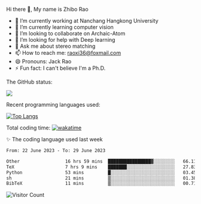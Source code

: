 Hi there 👋, My name is Zhibo Rao
- 🔭 I’m currently working at Nanchang Hangkong University
- 🌱 I’m currently learning computer vision
- 👯 I’m looking to collaborate on Archaic-Atom
- 🤔 I’m looking for help with Deep learning
- 💬 Ask me about stereo matching
- 📫 How to reach me: raoxi36@foxmail.com
- 😄 Pronouns: Jack Rao
- ⚡ Fun fact: I can't believe I'm a Ph.D.

The GitHub status:

![](https://github-readme-stats.vercel.app/api?username=ZhiboRao)

Recent programming languages used:

[![Top Langs](https://github-readme-stats.vercel.app/api/top-langs/?username=ZhiboRao&layout=compact)](https://github.com/anuraghazra/github-readme-stats)

Total coding time: [![wakatime](https://wakatime.com/badge/user/51ec5ec7-4742-4243-9eea-732ade32c0b7.svg)](https://wakatime.com/@51ec5ec7-4742-4243-9eea-732ade32c0b7)

✨ The coding language used last week 
<!--START_SECTION:waka-->

```txt
From: 22 June 2023 - To: 29 June 2023

Other                 16 hrs 59 mins  ████████████████▓░░░░░░░░   66.11 %
TeX                   7 hrs 9 mins    ███████░░░░░░░░░░░░░░░░░░   27.83 %
Python                53 mins         █░░░░░░░░░░░░░░░░░░░░░░░░   03.45 %
sh                    21 mins         ▒░░░░░░░░░░░░░░░░░░░░░░░░   01.38 %
BibTeX                11 mins         ▒░░░░░░░░░░░░░░░░░░░░░░░░   00.71 %
```

<!--END_SECTION:waka-->

![Visitor Count](https://profile-counter.glitch.me/Raohaocheng/count.svg)
